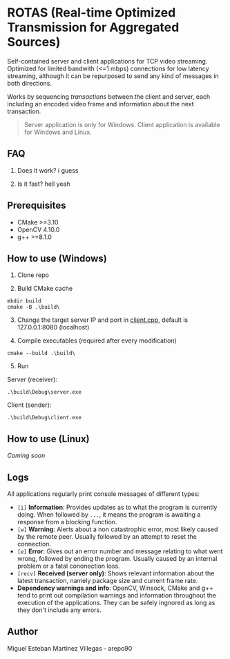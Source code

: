 # ROTAS (Real-time Optimized Transmission for Aggregated Sources)

Self-contained server and client applications for TCP video streaming. Optimized for limited bandwith (<=1 mbps) connections for low latency streaming, although it can be repurposed to send any kind of messages in both directions.

Works by sequencing _transactions_ between the client and server, each including an encoded video frame and information about the next transaction.

> Server application is only for Windows. Client application is available for Windows and Linux.

## FAQ
1. Does it work? i guess

2. Is it fast? hell yeah

## Prerequisites
- CMake >=3.10
- OpenCV 4.10.0
- g++ >=8.1.0

## How to use (Windows)

1. Clone repo

2. Build CMake cache
```
mkdir build
cmake -B .\build\
```

3. Change the target server IP and port in [client.cpp](https://github.com/arepo90/ROTAS/blob/main/client.cpp), default is 127.0.0.1:8080 (localhost)

4. Compile executables (required after every modification)
```
cmake --build .\build\
```

5. Run

Server (receiver):
```
.\build\Debug\server.exe
```

Client (sender):
```
.\build\Debug\client.exe
```

## How to use (Linux)

_Coming soon_

## Logs
All applications regularly print console messages of different types:
- `[i]` __Information__: Provides updates as to what the program is currently doing. When followed by `...`, it means the program is awaiting a response from a blocking function.
- `[w]` __Warning__: Alerts about a non catastrophic error, most likely caused by the remote peer. Usually followed by an attempt to reset the connection.
- `[e]` __Error__: Gives out an error number and message relating to what went wrong, followed by ending the program. Usually caused by an internal problem or a fatal cononection loss.
- `[recv]` __Received (server only)__: Shows relevant information about the latest transaction, namely package size and current frame rate. 
- __Dependency warnings and info__: OpenCV, Winsock, CMake and g++ tend to print out compilation warnings and information throughout the execution of the applications. They can be safely ingnored as long as they don't include any errors.

## Author
Miguel Esteban Martinez Villegas - arepo90
